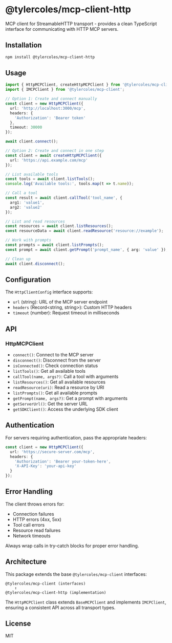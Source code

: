 # @tylercoles/mcp-client-http

MCP client for StreamableHTTP transport - provides a clean TypeScript interface for communicating with HTTP MCP servers.

## Installation

```bash
npm install @tylercoles/mcp-client-http
```

## Usage

```typescript
import { HttpMCPClient, createHttpMCPClient } from '@tylercoles/mcp-client-http';
import { IMCPClient } from '@tylercoles/mcp-client';

// Option 1: Create and connect manually
const client = new HttpMCPClient({
  url: 'http://localhost:3000/mcp',
  headers: {
    'Authorization': 'Bearer token'
  },
  timeout: 30000
});

await client.connect();

// Option 2: Create and connect in one step
const client = await createHttpMCPClient({
  url: 'https://api.example.com/mcp'
});

// List available tools
const tools = await client.listTools();
console.log('Available tools:', tools.map(t => t.name));

// Call a tool
const result = await client.callTool('tool_name', {
  arg1: 'value1',
  arg2: 'value2'
});

// List and read resources
const resources = await client.listResources();
const resourceData = await client.readResource('resource://example');

// Work with prompts
const prompts = await client.listPrompts();
const prompt = await client.getPrompt('prompt_name', { arg: 'value' });

// Clean up
await client.disconnect();
```

## Configuration

The `HttpClientConfig` interface supports:

- `url` (string): URL of the MCP server endpoint
- `headers` (Record<string, string>): Custom HTTP headers
- `timeout` (number): Request timeout in milliseconds

## API

### HttpMCPClient

- `connect()`: Connect to the MCP server
- `disconnect()`: Disconnect from the server
- `isConnected()`: Check connection status
- `listTools()`: Get all available tools
- `callTool(name, args?)`: Call a tool with arguments
- `listResources()`: Get all available resources
- `readResource(uri)`: Read a resource by URI
- `listPrompts()`: Get all available prompts
- `getPrompt(name, args?)`: Get a prompt with arguments
- `getServerUrl()`: Get the server URL
- `getSDKClient()`: Access the underlying SDK client

## Authentication

For servers requiring authentication, pass the appropriate headers:

```typescript
const client = new HttpMCPClient({
  url: 'https://secure-server.com/mcp',
  headers: {
    'Authorization': 'Bearer your-token-here',
    'X-API-Key': 'your-api-key'
  }
});
```

## Error Handling

The client throws errors for:
- Connection failures
- HTTP errors (4xx, 5xx)
- Tool call errors
- Resource read failures
- Network timeouts

Always wrap calls in try-catch blocks for proper error handling.

## Architecture

This package extends the base `@tylercoles/mcp-client` interfaces:

```
@tylercoles/mcp-client (interfaces)
    ↑
@tylercoles/mcp-client-http (implementation)
```

The `HttpMCPClient` class extends `BaseMCPClient` and implements `IMCPClient`, ensuring a consistent API across all transport types.

## License

MIT
